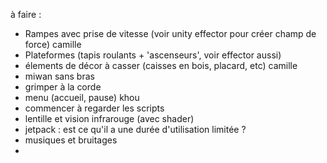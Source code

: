 à faire : 
 - Rampes avec prise de vitesse (voir unity effector pour créer champ de force) camille
 - Plateformes (tapis roulants + 'ascenseurs', voir effector aussi) 
 - élements de décor à casser (caisses en bois, placard, etc) camille
 - miwan sans bras 
 - grimper à la corde
 - menu (accueil, pause) khou
 - commencer à regarder les scripts 
 - lentille et vision infrarouge (avec shader)
 - jetpack : est ce qu'il a une durée d'utilisation limitée ?
 - musiques et bruitages 
 - 
